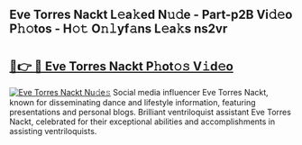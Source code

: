## Eve Torres Nackt L𝚎a𝚔ed N𝚞𝚍e - Part-p2B Vi𝚍𝚎o P𝚑𝚘tos - H𝚘𝚝 O𝚗𝚕yf𝚊ns L𝚎a𝚔s ns2vr

# <h2><a href="http://kf49ui.oniu.top/?m=Eve+Torres+Nackt">🔗👉 🔴 Eve Torres Nackt P𝚑ot𝚘𝚜 V𝚒d𝚎o</a></h2>

[![Eve Torres Nackt Nu𝚍e𝚜](https://i.imgur.com/0qMVB7G.gif)](http://kf49ui.oniu.top/?m=Eve+Torres+Nackt)
Social media influencer Eve Torres Nackt, known for disseminating dance and lifestyle information, featuring presentations and personal blogs. Brilliant ventriloquist assistant Eve Torres Nackt, celebrated for their exceptional abilities and accomplishments in assisting ventriloquists.  

